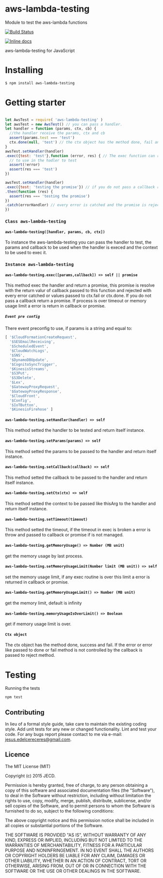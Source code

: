 # aws-lambda-testing
Module to test the aws-lambda functions

[![Build Status](https://travis-ci.org/Cereceres/aws-lambda-testing.svg?branch=master)](https://travis-ci.org/Cereceres/aws-lambda-testing)

[![Inline docs](http://inch-ci.org/github/Cereceres/aws-lambda-testing.svg?branch=master)](http://inch-ci.org/github/Cereceres/aws-lambda-testing)


aws-lambda-testing for JavaScript

# Installing

```bash
$ npm install aws-lambda-testing
```

# Getting starter

```js

let AwsTest = require( 'aws-lambda-testing' )
let awsTest = new AwsTest() // you can pass a handler.
let handler = function (params, ctx, cb) {
  //the handler receive the params, ctx and cb
  assert(params.test === 'test')
  ctx.done(null, 'test') // the ctx object has the method done, fail and success
}
awsTest.setHandler(handler)
.exec({test: 'test'},function (error, res) { // The exec function can receive the params and callback
  // to use in the hadler to test
  assert(!error)
  assert(res === 'test')
})

awsTest.setHandler(handler)
.exec({test: 'testing the promise'}) // if you do not pass a callback return a promise
.then(function (res) {
  assert(res === 'testing the promise')
})
.catch(errorHandler) // every error is catched and the promise is rejected
})
```
### `Class aws-lambda-testing`
#### `aws-lambda-testing([handler, params, cb, ctx])`
To instance the aws-lambda-testing you can pass the handler to test, the params and callback to be
used when the handler is execed and the context to be used to exec it.

### `Instance aws-lambda-testing`
#### `aws-lambda-testing.exec([params,callback]) => self || promise`
This method exec the handler and return a promise, this promise is resolve with the return valur of callback passed to this
function and rejected with every error catched or values passed to ctx.fail or ctx.done. If you do not pass a callback return a promise.
If process is over timeout or memory usage limit a error is return in callback or promise.
##### `Event pre config`

There event preconfig to use, if params is a string and equal to:

```js
[ '$CloudFormationCreateRequest',
  '$SESEmailReceiving',
  '$ScheduledEvent',
  '$CloudWatchLogs',
  '$SNS',
  '$DynamoDBUpdate',
  '$CognitoSyncTrigger',
  '$KinesisStreams',
  '$S3Put',
  '$S3Delete',
  '$Lex',
  '$GatewayProxyRequest',
  '$GatewayProxyResponse',
  '$CloudFront',
  '$Config',
  '$IoTButton',
  '$KinesisFirehose' ]
```
#### `aws-lambda-testing.setHandler(handler) => self`
This method setted the handler to be tested and return itself instance.
#### `aws-lambda-testing.setParams(params) => self`
This method setted the params to be passed to the handler and return itself instance.
#### `aws-lambda-testing.setCallback(callback) => self`
This method setted the callback to be passed to the handler and return itself instance.
#### `aws-lambda-testing.setCtx(ctx) => self`
This method setted the context to be passed like thisArg to the handler and return itself instance.

#### `aws-lambda-testing.setTimeout(timeout)`
This method setted the timeout, if the timeout in exec is broken a error is throw and passed to callback or promise if is not managed.
#### `aws-lambda-testing.getMemoryUsage() => Number (MB unit)`
get the memory usage by last process.
#### `aws-lambda-testing.setMemoryUsageLimit(Number limit (MB unit)) => self`
set the memory usage limit, if any exec routine is over this limit a error is returned in callback or promise.
#### `aws-lambda-testing.getMemoryUsageLimit() => Number (MB unit)`
get the memory limit, default is infinity
#### `aws-lambda-testing.memoryUsageIsOverLimit() => Boolean`
get if memory usage limit is over.
#### `Ctx object`
The ctx object has the method done, success and fail. If the error or error like
passed to done or fail method is not controlled by the callback is passed to reject method.
# Testing

Running the tests

```bash
npm test
```


## Contributing
In lieu of a formal style guide, take care to maintain the existing coding style. Add unit tests for any new or changed functionality. Lint and test your code.  For any bugs report please contact to me via e-mail: jesus.edelcereceres@gmail.com.

## Licence
The MIT License (MIT)

Copyright (c) 2015 JECD.

Permission is hereby granted, free of charge, to any person obtaining a copy of this software and associated documentation files (the "Software"), to deal in the Software without restriction, including without limitation the rights to use, copy, modify, merge, publish, distribute, sublicense, and/or sell copies of the Software, and to permit persons to whom the Software is furnished to do so, subject to the following conditions:

The above copyright notice and this permission notice shall be included in all copies or substantial portions of the Software.

THE SOFTWARE IS PROVIDED "AS IS", WITHOUT WARRANTY OF ANY KIND, EXPRESS OR IMPLIED, INCLUDING BUT NOT LIMITED TO THE WARRANTIES OF MERCHANTABILITY, FITNESS FOR A PARTICULAR PURPOSE AND NONINFRINGEMENT. IN NO EVENT SHALL THE AUTHORS OR COPYRIGHT HOLDERS BE LIABLE FOR ANY CLAIM, DAMAGES OR OTHER LIABILITY, WHETHER IN AN ACTION OF CONTRACT, TORT OR OTHERWISE, ARISING FROM, OUT OF OR IN CONNECTION WITH THE SOFTWARE OR THE USE OR OTHER DEALINGS IN THE SOFTWARE.

